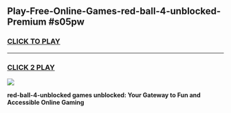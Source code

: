 
## Play-Free-Online-Games-red-ball-4-unblocked-Premium #s05pw
<h3>
<a href="https://premium.freeplayer.one?title=red-ball-4-unblocked&ref=8M">CLICK TO PLAY</a></h3>
<hr>

<h3>
<a href="https://premium.freeplayer.one?title=red-ball-4-unblocked&ref=8M">CLICK 2 PLAY</a>
  
</h3>

<a href="https://premium.freeplayer.one?title=red-ball-4-unblocked&ref=8M"><img src="https://clearcache.store/games.png"></a>


**red-ball-4-unblocked games unblocked: Your Gateway to Fun and Accessible Online Gaming**
